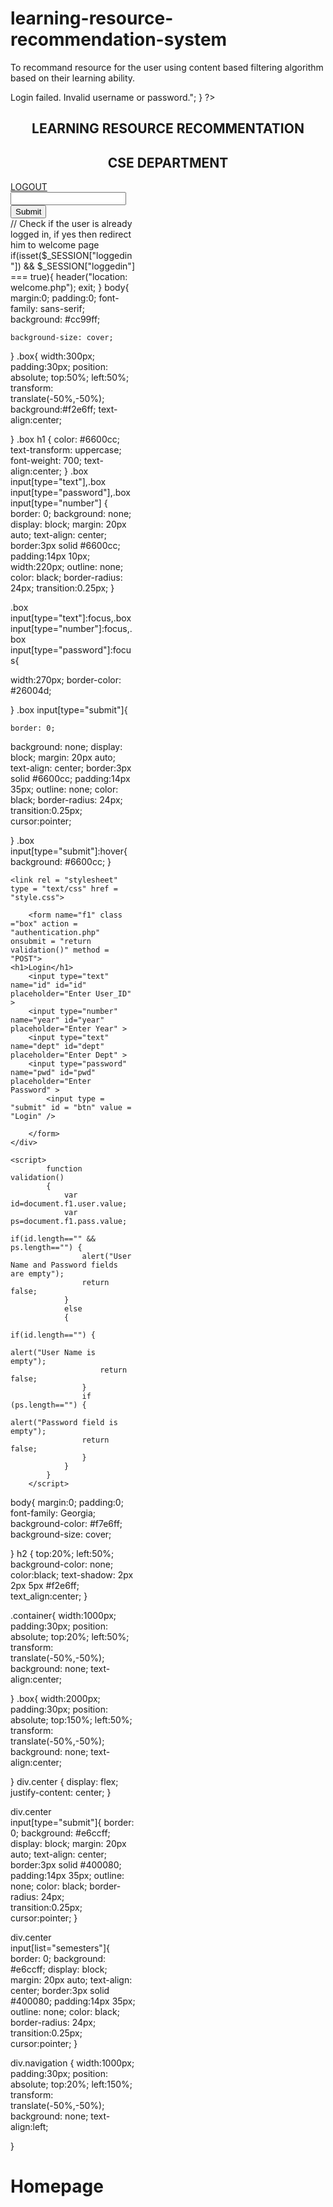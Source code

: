 # learning-resource-recommendation-system
To recommand resource for the user using content based filtering algorithm based on their learning ability.
<?php      
    include('connection.php');  
    $id = $_POST['id']; 
    $year = $_POST['year'];
    $dept = $_POST['dept'];
    $pwd = $_POST['pwd'];  
      
        //to prevent from mysqli injection  
        $id = stripcslashes($id);  
        $year = stripcslashes($year);  
        $dept = stripcslashes($dept);  
        $pwd = stripcslashes($pwd);
        $id = mysqli_real_escape_string($con, $id);  
        $year = mysqli_real_escape_string($con, $year);  
        $dept = mysqli_real_escape_string($con, $dept);  
        $pwd = mysqli_real_escape_string($con, $pwd);  
        $sql = "select *from login where id = '$id' and year = '$year' and dept = '$dept' and pwd = '$pwd'";  
        $result = mysqli_query($con, $sql);  
        $row = mysqli_fetch_array($result, MYSQLI_ASSOC);  
        $count = mysqli_num_rows($result);  
          
        if($count == 1){  
          session_start();
                            
                            
            $_SESSION["loggedin"] = true;
            $_SESSION["id"] = $id;
            $_SESSION["username"] = $username;                            
                            
                            // Redirect user to welcome page
                            header("location: Hlp.html");
  
         
        }  
        else{  
            echo "<h1> Login failed. Invalid username or password.</h1>";  
        }     
?>  
<?php      
    $host = "localhost";  
    $user = "root";  
    $password = '';  
    $db_name = "login";  
      
    $con = mysqli_connect($host, $user, $password, $db_name);  
    if(mysqli_connect_errno()) {  
        die("Failed to connect with MySQL: ". mysqli_connect_error());  
        
    }  
?>
<!DOCTYPE html>
<html>
<head>
<title>HOMEPAGE</title>
<link rel = "stylesheet" type = "text/css" href = "style1.css">   
</head>
<style>
img {
  width: 100%;
  height: auto;
  background: cover;
}
</style>
<body>
<div class="container">
<h2 style="text-align:center"> LEARNING RESOURCE RECOMMENTATION</h2>
<h2 style="text-align:center">CSE DEPARTMENT</h2>
<div class="navigation">
<a class="button" href="index.html">
<div class="logout">LOGOUT</div>
</a>
</div>

<div class="box" style="width:200px;">
<form action="/action_page.php">

<div class="center">
<input list="semesters" name="semesters">
  <datalist id="semesters">
    <option value="Semester 1">
    <option value="Semester 2">
    <option value="Semester 3">
    <option value="Semester 4">
    <option value="Semester 5">
    <option value="Semester 6">
    <option value="Semester 7">
    <option value="Semester 8">
  </datalist>
</div> 
 <div class="center">
   <input type="submit">
 </div> 

</body>
</html>
<?php
// Initialize the session
session_start();
 
// Check if the user is already logged in, if yes then redirect him to welcome page
if(isset($_SESSION["loggedin"]) && $_SESSION["loggedin"] === true){
    header("location: welcome.php");
    exit;
}
body{
    margin:0;
    padding:0;
    font-family: sans-serif;
    background: #cc99ff;
    
    background-size: cover;
}
.box{
  width:300px;
  padding:30px;
  position: absolute;
  top:50%;
  left:50%;
  transform: translate(-50%,-50%);
  background:#f2e6ff;
  text-align:center;

}
.box h1
{
    color: #6600cc;
    text-transform: uppercase;
    font-weight: 700;
    text-align:center;
}
.box input[type="text"],.box input[type="password"],.box input[type="number"]
{
border: 0;
background: none;
display: block;
margin: 20px auto;
text-align: center;
border:3px solid #6600cc;
padding:14px 10px;
width:220px;
outline: none;
color: black;
border-radius: 24px;
transition:0.25px;
}

.box input[type="text"]:focus,.box input[type="number"]:focus,.box input[type="password"]:focus{

width:270px;
border-color:  #26004d;

}
.box input[type="submit"]{


    border: 0;
background: none;
display: block;
margin: 20px auto;
text-align: center;
border:3px solid #6600cc;
padding:14px 35px;
outline: none;
color: black;
border-radius: 24px;
transition:0.25px;
cursor:pointer;
    
}
.box input[type="submit"]:hover{
    background: #6600cc;
}

 
<html>  
<head>  
    <title>PLORS</title>  
    
    <link rel = "stylesheet" type = "text/css" href = "style.css">   
</head>  
<body>  
    <div id = "frm">  
          
        <form name="f1" class ="box" action = "authentication.php" onsubmit = "return validation()" method = "POST">  
	<h1>Login</h1>            
	    <input type="text" name="id" id="id" placeholder="Enter User_ID" >
	    <input type="number" name="year" id="year" placeholder="Enter Year" >
	    <input type="text" name="dept" id="dept" placeholder="Enter Dept" >
	    <input type="password" name="pwd" id="pwd" placeholder="Enter Password" >
            <input type =  "submit" id = "btn" value = "Login" />  
             
        </form>  
    </div>  
    
    <script>  
            function validation()  
            {  
                var id=document.f1.user.value;  
                var ps=document.f1.pass.value;  
                if(id.length=="" && ps.length=="") {  
                    alert("User Name and Password fields are empty");  
                    return false;  
                }  
                else  
                {  
                    if(id.length=="") {  
                        alert("User Name is empty");  
                        return false;  
                    }   
                    if (ps.length=="") {  
                    alert("Password field is empty");  
                    return false;  
                    }  
                }                             
            }  
        </script>  
</body>     
</html>  
body{
    margin:0;
    padding:0;
    font-family: Georgia;
    background-color: #f7e6ff;
    background-size: cover;
  
}
h2 {
  top:20%;
  left:50%;
  background-color: none;
  color:black;
  text-shadow: 2px 2px 5px #f2e6ff;
  text_align:center;
}

.container{
  width:1000px;
  padding:30px;
  position: absolute;
  top:20%;
  left:50%;
  transform: translate(-50%,-50%);
  background: none;
  text-align:center;

}
.box{
  width:2000px;
  padding:30px;
  position: absolute;
  top:150%;
  left:50%;
  transform: translate(-50%,-50%);
  background: none;
  text-align:center;

}
div.center {
  display: flex;
  justify-content: center; 
}

div.center input[type="submit"]{
border: 0;
background:  #e6ccff;
display: block;
margin: 20px auto;
text-align: center;
border:3px solid #400080;
padding:14px 35px;
outline: none;
color: black;
border-radius: 24px;
transition:0.25px;
cursor:pointer;
}

div.center input[list="semesters"]{
border: 0;
background:  #e6ccff;
display: block;
margin: 20px auto;
text-align: center;
border:3px solid #400080;
padding:14px 35px;
outline: none;
color: black;
border-radius: 24px;
transition:0.25px;
cursor:pointer;
}

div.navigation {
  width:1000px;
  padding:30px;
  position: absolute;
  top:20%;
  left:150%;
  transform: translate(-50%,-50%);
  background: none;
  text-align:left;

}
<?php
	session_start();
	$sym = $_SERVER['QUERY_STRING'];
	$command = escapeshellcmd("sample.py $sym");
    $output = shell_exec($command);
	$_SESSION['output'] = $output;
?>
<!doctype html>
<html>
    <head></head>
    <body>
        <h1>Homepage <?php echo  $_SESSION['uid']; ?></h1>
        <div>
		<?php echo  $_SESSION['output']; ?>
		</div>
    </body>
</html>
